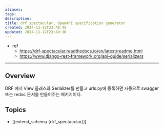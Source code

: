 ```yaml
---
aliases: 
tags: 
description:
title: drf_spectacular, OpenAPI specification generator
created: 2024-11-12T23:48:45
updated: 2024-11-12T23:49:36
---
```

- ref
	- <https://drf-spectacular.readthedocs.io/en/latest/readme.html>
	- <https://www.django-rest-framework.org/api-guide/serializers>
---

## Overview

DRF 에서 View 클래스와 Serializer를 만들고 urls.py에 등록하면 자동으로 swagger 또는 redoc 문서를 만들어주는 패키지이다. 

## Topics

- [[extend_schema {drf_spectacular}]]
